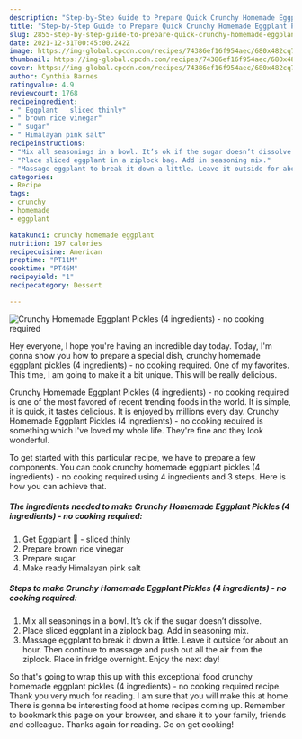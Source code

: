 ```yaml
---
description: "Step-by-Step Guide to Prepare Quick Crunchy Homemade Eggplant Pickles (4 ingredients) - no cooking required"
title: "Step-by-Step Guide to Prepare Quick Crunchy Homemade Eggplant Pickles (4 ingredients) - no cooking required"
slug: 2855-step-by-step-guide-to-prepare-quick-crunchy-homemade-eggplant-pickles-4-ingredients-no-cooking-required
date: 2021-12-31T00:45:00.242Z
image: https://img-global.cpcdn.com/recipes/74386ef16f954aec/680x482cq70/crunchy-homemade-eggplant-pickles-4-ingredients-no-cooking-required-recipe-main-photo.jpg
thumbnail: https://img-global.cpcdn.com/recipes/74386ef16f954aec/680x482cq70/crunchy-homemade-eggplant-pickles-4-ingredients-no-cooking-required-recipe-main-photo.jpg
cover: https://img-global.cpcdn.com/recipes/74386ef16f954aec/680x482cq70/crunchy-homemade-eggplant-pickles-4-ingredients-no-cooking-required-recipe-main-photo.jpg
author: Cynthia Barnes
ratingvalue: 4.9
reviewcount: 1768
recipeingredient:
- " Eggplant   sliced thinly"
- " brown rice vinegar"
- " sugar"
- " Himalayan pink salt"
recipeinstructions:
- "Mix all seasonings in a bowl. It’s ok if the sugar doesn’t dissolve."
- "Place sliced eggplant in a ziplock bag. Add in seasoning mix."
- "Massage eggplant to break it down a little. Leave it outside for about an hour. Then continue to massage and push out all the air from the ziplock. Place in fridge overnight. Enjoy the next day!"
categories:
- Recipe
tags:
- crunchy
- homemade
- eggplant

katakunci: crunchy homemade eggplant 
nutrition: 197 calories
recipecuisine: American
preptime: "PT11M"
cooktime: "PT46M"
recipeyield: "1"
recipecategory: Dessert

---
```



![Crunchy Homemade Eggplant Pickles (4 ingredients) - no cooking required](https://img-global.cpcdn.com/recipes/74386ef16f954aec/680x482cq70/crunchy-homemade-eggplant-pickles-4-ingredients-no-cooking-required-recipe-main-photo.jpg)

Hey everyone, I hope you're having an incredible day today. Today, I'm gonna show you how to prepare a special dish, crunchy homemade eggplant pickles (4 ingredients) - no cooking required. One of my favorites. This time, I am going to make it a bit unique. This will be really delicious.

Crunchy Homemade Eggplant Pickles (4 ingredients) - no cooking required is one of the most favored of recent trending foods in the world. It is simple, it is quick, it tastes delicious. It is enjoyed by millions every day. Crunchy Homemade Eggplant Pickles (4 ingredients) - no cooking required is something which I've loved my whole life. They're fine and they look wonderful.




To get started with this particular recipe, we have to prepare a few components. You can cook crunchy homemade eggplant pickles (4 ingredients) - no cooking required using 4 ingredients and 3 steps. Here is how you can achieve that.

<!--inarticleads1-->

##### The ingredients needed to make Crunchy Homemade Eggplant Pickles (4 ingredients) - no cooking required:

1. Get  Eggplant 🍆 - sliced thinly
1. Prepare  brown rice vinegar
1. Prepare  sugar
1. Make ready  Himalayan pink salt




<!--inarticleads2-->

##### Steps to make Crunchy Homemade Eggplant Pickles (4 ingredients) - no cooking required:

1. Mix all seasonings in a bowl. It’s ok if the sugar doesn’t dissolve.
1. Place sliced eggplant in a ziplock bag. Add in seasoning mix.
1. Massage eggplant to break it down a little. Leave it outside for about an hour. Then continue to massage and push out all the air from the ziplock. Place in fridge overnight. Enjoy the next day!




So that's going to wrap this up with this exceptional food crunchy homemade eggplant pickles (4 ingredients) - no cooking required recipe. Thank you very much for reading. I am sure that you will make this at home. There is gonna be interesting food at home recipes coming up. Remember to bookmark this page on your browser, and share it to your family, friends and colleague. Thanks again for reading. Go on get cooking!
